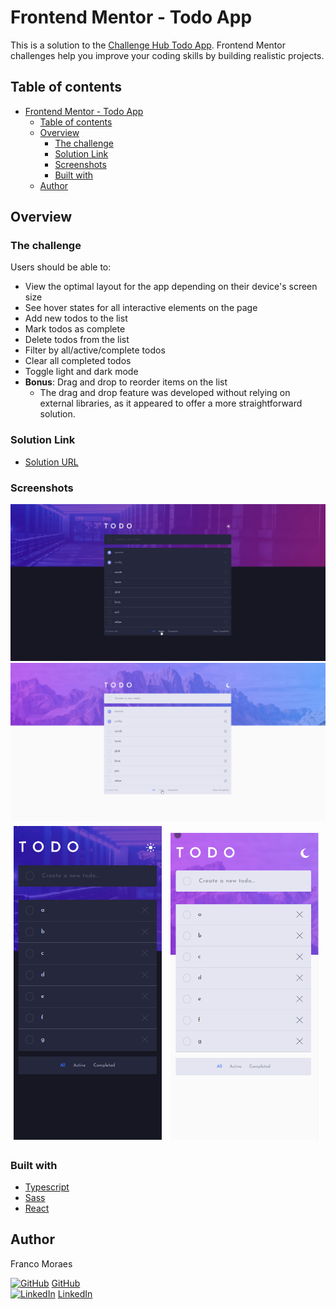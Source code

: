 # Frontend Mentor - Todo App

This is a solution to the [Challenge Hub Todo App](https://www.frontendmentor.io/challenges/todo-app-Su1_KokOW/hub).
Frontend Mentor challenges help you improve your coding skills by building realistic projects.

## Table of contents

-   [Frontend Mentor - Todo App](#frontend-mentor---todo-app)
    -   [Table of contents](#table-of-contents)
    -   [Overview](#overview)
        -   [The challenge](#the-challenge)
        -   [Solution Link](#solution-link)
        -   [Screenshots](#screenshots)
        -   [Built with](#built-with)
    -   [Author](#author)

## Overview

### The challenge

Users should be able to:

-   View the optimal layout for the app depending on their device's screen size
-   See hover states for all interactive elements on the page
-   Add new todos to the list
-   Mark todos as complete
-   Delete todos from the list
-   Filter by all/active/complete todos
-   Clear all completed todos
-   Toggle light and dark mode
-   **Bonus**: Drag and drop to reorder items on the list
    -   The drag and drop feature was developed without relying on external libraries, as it appeared to offer a more straightforward solution.

### Solution Link

-   [Solution URL](frontend-mentor-todo-app-hub.vercel.app)

### Screenshots

<img src="./public/assets/screenshot.png" alt="screenshot" />
<img src="./public/assets/screenshot(1).png" alt="screenshot" />
    <img src="./public/assets/screenshot(2).png" alt="screenshot" style="width: calc(49% - 10px); margin: 5px" />
    <img src="./public/assets/screenshot(3).png" alt="screenshot" style="width: calc(49% - 10px); margin: 5px"/>

### Built with

-   [Typescript](https://www.typescriptlang.org/)
-   [Sass](https://sass-lang.com/)
-   [React](https://reactjs.org/)

## Author

Franco Moraes

[![GitHub](https://i.stack.imgur.com/tskMh.png)]() [GitHub](https://github.com/francomoraes) <br>
[![LinkedIn](https://i.stack.imgur.com/gVE0j.png)]() [LinkedIn](https://www.linkedin.com/in/francomoraes/)
